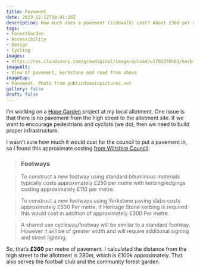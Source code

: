 ```yaml
---
title: Pavement
date: 2023-12-12T10:41:20Z
description: How much does a pavement (sidewalk) cost? About £360 per metre.
tags: 
- ForestGarden
- Accessibility
- Design
- Cycling
images: 
- https://res.cloudinary.com/growdigital/image/upload/v1702378462/kerb-publicdomainpictures.jpg
imageAlt:
- View of pavement, kerbstone and road from above
imageCap:
- Pavement. Photo from publicdomainpictures.net
gallery: false
draft: false
---
```


I’m working on a [Hope Garden](https://grwd.uk/hope/) project at my local allotment. One issue is that there is no pavement from the high street to the allotment site. If we want to encourage pedestrians and cyclists (we do), then we need to build proper infrastructure. 

I wasn’t sure how much it would cost for the council to put a pavement in, so I found this approximate costing [from Wiltshire Council](https://www.wiltshire.gov.uk/highways-works-cost):

> ### Footways

> To construct a new footway using standard bituminous materials typically costs approximately £250 per metre with kerbing/edgings costing approximately £110 per metre.

> To construct a new footways using Yorkstone paving slabs costs approximately £500 Per metre, if Heritage Stone kerbing is required this would cost in addition of approximately £300 Per metre.

> A shared use cycleway/footway will be similar to a standard footway. However it will be of greater width and will require additional signing and street lighting.

So, that’s **£360** per metre of pavement. I calculated the distance from the high street to the allotment is 280m, which is £100k approximately. That also serves the football club and the community forest garden.
